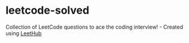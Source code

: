 # leetcode-solved
Collection of LeetCode questions to ace the coding interview! - Created using [LeetHub](https://github.com/QasimWani/LeetHub)
